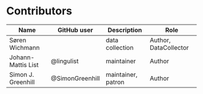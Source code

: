 # Contributors

Name | GitHub user | Description | Role
--- | --- | --- | ---
Søren Wichmann | | data collection | Author, DataCollector
Johann-Mattis List | @lingulist | maintainer | Author
Simon J. Greenhill | @SimonGreenhill | maintainer, patron | Author
